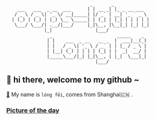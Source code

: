                                    _       _             
        ___   ___  _ __  ___      | | __ _| |_ _ __ ___  
       / _ \ / _ \| '_ \/ __|_____| |/ _` | __| '_ ` _ \ 
      | (_) | (_) | |_) \__ \_____| | (_| | |_| | | | | |
       \___/ \___/| .__/|___/     |_|\__, |\__|_| |_| |_|
                  |_|                |___/               
                    _                        _____    _ 
                   | |    ___  _ __   __ _  |  ___|__(_)
                   | |   / _ \| '_ \ / _` | | |_ / _ \ |
                   | |__| (_) | | | | (_| | |  _|  __/ |
                   |_____\___/|_| |_|\__, | |_|  \___|_|
                                     |___/              


## 👋   hi there, welcome to my github ~ 

[👾](https://longfeis.me/) My name is `lóng fēi`, comes from Shanghai🇨🇳 . 

### [Picture of the day](https://en.wikipedia.org/wiki/Wikipedia:Picture_of_the_day)

